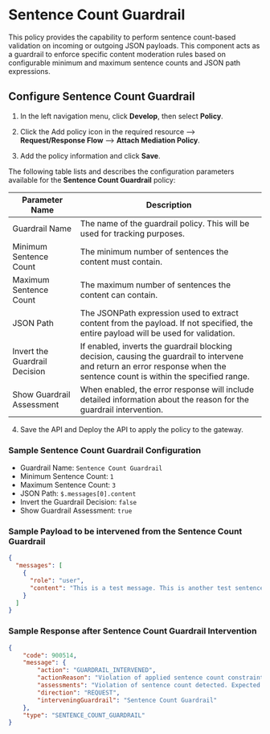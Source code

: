# Sentence Count Guardrail

This policy provides the capability to perform sentence count-based validation on incoming or outgoing JSON payloads. This component acts as a guardrail to enforce specific content moderation rules based on configurable minimum and maximum sentence counts and JSON path expressions.

## Configure Sentence Count Guardrail

1. In the left navigation menu, click **Develop**, then select **Policy**.

2. Click the Add policy icon in the required resource --> **Request/Response Flow** --> **Attach Mediation Policy**.

3. Add the policy information and click **Save**.

  The following table lists and describes the configuration parameters available for the **Sentence Count Guardrail** policy:

  | Parameter Name | Description |
  |----------------|-------------|
  | Guardrail Name | The name of the guardrail policy. This will be used for tracking purposes. |
  | Minimum Sentence Count | The minimum number of sentences the content must contain. |
  | Maximum Sentence Count | The maximum number of sentences the content can contain. |
  | JSON Path | The JSONPath expression used to extract content from the payload. If not specified, the entire payload will be used for validation. |
  | Invert the Guardrail Decision | If enabled, inverts the guardrail blocking decision, causing the guardrail to intervene and return an error response when the sentence count is within the specified range. |
  | Show Guardrail Assessment | When enabled, the error response will include detailed information about the reason for the guardrail intervention. |

4. Save the API and Deploy the API to apply the policy to the gateway.

### Sample Sentence Count Guardrail Configuration

- Guardrail Name: `Sentence Count Guardrail`
- Minimum Sentence Count: `1`
- Maximum Sentence Count: `3`
- JSON Path: `$.messages[0].content`
- Invert the Guardrail Decision: `false`
- Show Guardrail Assessment: `true`

### Sample Payload to be intervened from the Sentence Count Guardrail

```json
{
  "messages": [
    {
      "role": "user",
      "content": "This is a test message. This is another test sentence. It contains more than three sentences. Therefore, the sentence count guardrail should fail."
    }
  ]
}
```

### Sample Response after Sentence Count Guardrail Intervention

```json
{
    "code": 900514,
    "message": {
        "action": "GUARDRAIL_INTERVENED",
        "actionReason": "Violation of applied sentence count constraints detected.",
        "assessments": "Violation of sentence count detected. Expected between 1 and 3 sentences.",
        "direction": "REQUEST",
        "interveningGuardrail": "Sentence Count Guardrail"
    },
    "type": "SENTENCE_COUNT_GUARDRAIL"
}
```
